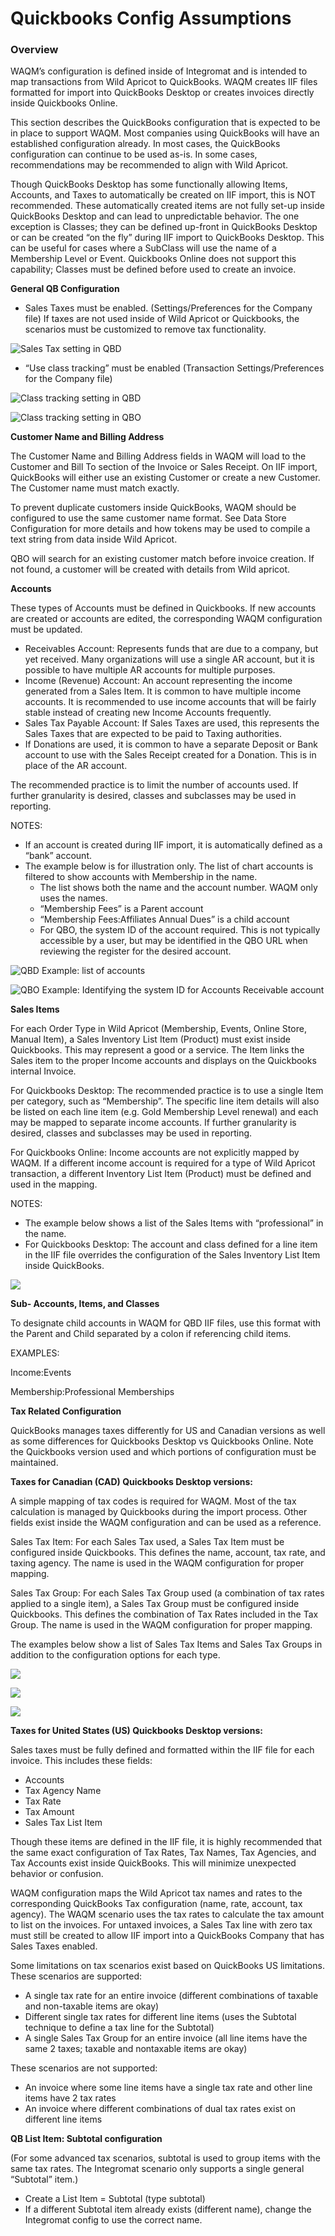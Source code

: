 # Quickbooks Config Assumptions



### Overview

WAQM’s configuration is defined inside of Integromat and is intended to map transactions from Wild Apricot to QuickBooks. WAQM creates IIF files formatted for import into QuickBooks Desktop or creates invoices directly inside Quickbooks Online.

This section describes the QuickBooks configuration that is expected to be in place to support WAQM. Most companies using QuickBooks will have an established configuration already. In most cases, the QuickBooks configuration can continue to be used as-is. In some cases, recommendations may be recommended to align with Wild Apricot.

Though QuickBooks Desktop has some functionally allowing Items, Accounts, and Taxes to automatically be created on IIF import, this is NOT recommended. These automatically created items are not fully set-up inside QuickBooks Desktop and can lead to unpredictable behavior. The one exception is Classes; they can be defined up-front in QuickBooks Desktop or can be created “on the fly” during IIF import to QuickBooks Desktop. This can be useful for cases where a SubClass will use the name of a Membership Level or Event. Quickbooks Online does not support this capability; Classes must be defined before used to create an invoice.

**General QB Configuration**

* Sales Taxes must be enabled. (Settings/Preferences for the Company file) If taxes are not used inside of Wild Apricot or Quickbooks, the scenarios must be customized to remove tax functionality.

![Sales Tax setting in QBD](../.gitbook/assets/1.png)

* “Use class tracking” must be enabled (Transaction Settings/Preferences for the Company file)

![Class tracking setting in QBD](../.gitbook/assets/2.png)

![Class tracking setting in QBO](<../.gitbook/assets/Screen Shot 2021-01-06 at 10.27.18 AM (1).png>)

**Customer Name and Billing Address**

The Customer Name and Billing Address fields in WAQM will load to the Customer and Bill To section of the Invoice or Sales Receipt. On IIF import, QuickBooks will either use an existing Customer or create a new Customer. The Customer name must match exactly.

To prevent duplicate customers inside QuickBooks, WAQM should be configured to use the same customer name format. See Data Store Configuration for more details and how tokens may be used to compile a text string from data inside Wild Apricot.

QBO will search for an existing customer match before invoice creation. If not found, a customer will be created with details from Wild apricot.

**Accounts**

These types of Accounts must be defined in Quickbooks.  If new accounts are created or accounts are edited, the corresponding WAQM configuration must be updated.

* Receivables Account: Represents funds that are due to a company, but yet received. Many organizations will use a single AR account, but it is possible to have multiple AR accounts for multiple purposes.
* Income (Revenue) Account: An account representing the income generated from a Sales Item. It is common to have multiple income accounts. It is recommended to use income accounts that will be fairly stable instead of creating new Income Accounts frequently.
* Sales Tax Payable Account: If Sales Taxes are used, this represents the Sales Taxes that are expected to be paid to Taxing authorities.
* If Donations are used, it is common to have a separate Deposit or Bank account to use with the Sales Receipt created for a Donation.  This is in place of the AR account.

The recommended practice is to limit the number of accounts used. If further granularity is desired, classes and subclasses may be used in reporting.

NOTES:

* If an account is created during IIF import, it is automatically defined as a “bank” account.
* The example below is for illustration only. The list of chart accounts is filtered to show accounts with Membership in the name.
  * The list shows both the name and the account number. WAQM only uses the names.
  * “Membership Fees” is a Parent account
  * “Membership Fees:Affiliates Annual Dues” is a child account
  * For QBO, the system ID of the account required.  This is not typically accessible by a user, but may be identified in the QBO URL when reviewing the register for the desired account.

![QBD Example: list of accounts](../.gitbook/assets/3.png)

![QBO Example: Identifying the system ID for Accounts Receivable account](<../.gitbook/assets/Screen Shot 2021-01-06 at 11.17.35 AM.png>)

**Sales Items**

For each Order Type in Wild Apricot (Membership, Events, Online Store, Manual Item), a Sales Inventory List Item (Product) must exist inside Quickbooks. This may represent a good or a service. The Item links the Sales item to the proper Income accounts and displays on the Quickbooks internal Invoice.

For Quickbooks Desktop:  The recommended practice is to use a single Item per category, such as “Membership”. The specific line item details will also be listed on each line item (e.g. Gold Membership Level renewal) and each may be mapped to separate income accounts.  If further granularity is desired, classes and subclasses may be used in reporting.

For Quickbooks Online:  Income accounts are not explicitly mapped by WAQM.  If a different income account is required for a type of Wild Apricot transaction, a different Inventory List Item (Product) must be defined and used in the mapping.

NOTES:

* The example below shows a list of the Sales Items with “professional” in the name.
* For Quickbooks Desktop:  The account and class defined for a line item in the IIF file overrides the configuration of the Sales Inventory List Item inside QuickBooks.

![](../.gitbook/assets/4.png)

**Sub- Accounts, Items, and Classes**

To designate child accounts in WAQM for QBD IIF files, use this format with the Parent and Child separated by a colon if referencing child items.

EXAMPLES:

Income:Events

Membership:Professional Memberships



**Tax Related Configuration**

QuickBooks manages taxes differently for US and Canadian versions as well as some differences for Quickbooks Desktop vs Quickbooks Online. Note the Quickbooks version used and which portions of configuration must be maintained.

**Taxes for Canadian (CAD) Quickbooks Desktop versions:**

A simple mapping of tax codes is required for WAQM. Most of the tax calculation is managed by Quickbooks during the import process. Other fields exist inside the WAQM configuration and can be used as a reference.

Sales Tax Item: For each Sales Tax used, a Sales Tax Item must be configured inside Quickbooks. This defines the name, account, tax rate, and taxing agency. The name is used in the WAQM configuration for proper mapping.

Sales Tax Group: For each Sales Tax Group used (a combination of tax rates applied to a single item), a Sales Tax Group must be configured inside Quickbooks. This defines the combination of Tax Rates included in the Tax Group. The name is used in the WAQM configuration for proper mapping.

The examples below show a list of Sales Tax Items and Sales Tax Groups in addition to the configuration options for each type.

![](../.gitbook/assets/5.png)

&#x20;

![](../.gitbook/assets/7.png)

![](../.gitbook/assets/6.png)

**Taxes for United States (US) Quickbooks Desktop versions:**

Sales taxes must be fully defined and formatted within the IIF file for each invoice. This includes these fields:

* Accounts
* Tax Agency Name
* Tax Rate
* Tax Amount
* Sales Tax List Item

Though these items are defined in the IIF file, it is highly recommended that the same exact configuration of Tax Rates, Tax Names, Tax Agencies, and Tax Accounts exist inside QuickBooks. This will minimize unexpected behavior or confusion.

WAQM configuration maps the Wild Apricot tax names and rates to the corresponding QuickBooks Tax configuration (name, rate, account, tax agency). The WAQM scenario uses the tax rates to calculate the tax amount to list on the invoices. For untaxed invoices, a Sales Tax line with zero tax must still be created to allow IIF import into a QuickBooks Company that has Sales Taxes enabled.

Some limitations on tax scenarios exist based on QuickBooks US limitations. These scenarios are supported:

* A single tax rate for an entire invoice (different combinations of taxable and non-taxable items are okay)
* Different single tax rates for different line items (uses the Subtotal technique to define a tax line for the Subtotal)
* A single Sales Tax Group for an entire invoice (all line items have the same 2 taxes; taxable and nontaxable items are okay)

These scenarios are not supported:

* An invoice where some line items have a single tax rate and other line items have 2 tax rates
* An invoice where different combinations of dual tax rates exist on different line items

**QB List Item: Subtotal configuration**

(For some advanced tax scenarios, subtotal is used to group items with the same tax rates. The Integromat scenario only supports a single general “Subtotal” item.)

* Create a List Item = Subtotal (type subtotal)
* If a different Subtotal item already exists (different name), change the Integromat config to use the correct name.
